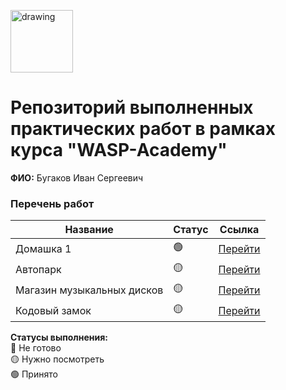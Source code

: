 <a href="https://wasp-academy.com"><img src="https://wasp-academy.com/Resources/wasp-logo.png" alt="drawing" width="100"/></a>
# Репозиторий выполненных практических работ в рамках курса "WASP-Academy"
**ФИО:** Бугаков Иван Сергеевич
 
### Перечень работ

Название          | Статус |Ссылка
------------------|--------|--------
Домашка 1         | 🟢    | <a href="https://github.com/PajiloyLis/WASP_Homework/tree/main/Homework_1">Перейти</a>
Автопарк          | 🟡    | <a href="https://github.com/PajiloyLis/WASP_Homework/tree/main/Autopark">Перейти</a>
Магазин музыкальных дисков| 🟡    | <a href="https://github.com/PajiloyLis/WASP_Homework/tree/main/Music_Disk_Store">Перейти</a>
Кодовый замок| 🟡    | <a href="https://github.com/PajiloyLis/WASP_Homework/tree/main/Combination_loack">Перейти</a>

**Статусы выполнения:** <br>
🔴 Не готово <br>
🟡 Нужно посмотреть <br>
🟢 Принято <br>
